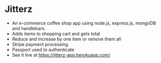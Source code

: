 # Jitterz
* An e-commerce coffee shop app using node.js, express.js, mongoDB and handlebars.
* Adds items to shopping cart and gets total
* Reduce and increase by one item or remove them all
* Stripe payment processing
* Passport used to authenticate
* See it live at https://jitterz-app.herokuapp.com/

